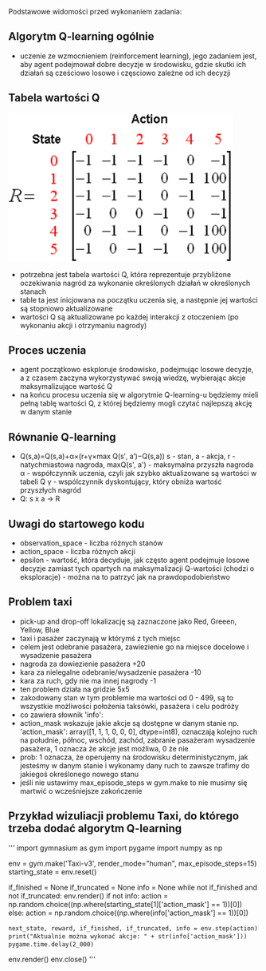 Podstawowe widomości przed wykonaniem zadania:

## Algorytm Q-learning ogólnie

- uczenie ze wzmocnieniem (reinforcement learning), jego zadaniem jest, aby agent podejmował dobre decyzje w środowisku, gdzie skutki ich działań są cześciowo losowe i częsciowo zależne od ich decyzji

## Tabela wartości Q

![O_o](img/q_table.png)

- potrzebna jest tabela wartości Q, która reprezentuje przybliżone oczekiwania nagród za wykonanie określonych działań w określonych stanach
- table ta jest inicjowana na początku uczenia się, a następnie jej wartości są stopniowo aktualizowane
- wartości Q są aktualizowane po każdej interakcji z otoczeniem (po wykonaniu akcji i otrzymaniu nagrody)

## Proces uczenia

- agent początkowo eskploruje środowisko, podejmując losowe decyzje, a z czasem zaczyna wykorzystywać swoją wiedzę, wybierając akcje maksymalizujące wartość Q
- na końcu procesu uczenia się w algorytmie Q-learning-u będziemy mieli pełną tablę wartości Q, z której będziemy mogli czytać najlepszą akcję w danym stanie

## Równanie Q-learning

- Q(s,a)=Q(s,a)+α×(r+γ×max Q(s′, a′)−Q(s,a))
  s - stan,
  a - akcja,
  r - natychmiastowa nagroda,
  maxQ(s', a') - maksymalna przyszła nagroda
  α - współczynnik uczenia, czyli jak szybko aktualizowane są wartości w tabeli Q
  γ - wspólczynnik dyskontujący, który obniża wartość przyszłych nagród
- Q: s x a -> R

## Uwagi do startowego kodu

- observation_space - liczba różnych stanów
- action_space - liczba różnych akcji
- epsilon - wartość, która decyduje, jak często agent podejmuje losowe decyzje zamiast tych opartych na maksymalizacji Q-wartości (chodzi o eksploracje) - można na to patrzyć jak na prawdopodobieństwo

## Problem taxi

- pick-up and drop-off lokalizację są zaznaczone jako Red, Greeen, Yellow, Blue
- taxi i pasażer zaczynają w którymś z tych miejsc
- celem jest odebranie pasażera, zawiezienie go na miejsce docelowe i wysadzenie pasażera
- nagroda za dowiezienie pasażera +20
- kara za nielegalne odebranie/wysadzenie pasażera -10
- kara za ruch, gdy nie ma innej nagrody -1
- ten problem działa na gridzie 5x5
- zakodowany stan w tym problemie ma wartości od 0 - 499, są to wszystkie możliwości położenia taksówki, pasażera i celu podróży
- co zawiera słownik 'info':
- action_mask wskazuje jakie akcje są dostępne w danym stanie np. 'action_mask': array([1, 1, 1, 0, 0, 0], dtype=int8), oznaczają kolejno ruch na południe, północ, wschód, zachód, zabranie pasażeram wysadzenie pasażera, 1 oznacza że akcje jest możliwa, 0 że nie
- prob: 1 oznacza, że operujemy na środowisku deterministycznym, jak jesteśmy w danym stanie i wykonamy dany ruch to zawsze trafimy do jakiegoś określonego nowego stanu
- jeśli nie ustawimy max_episode_steps w gym.make to nie musimy się martwić o wcześniejsze zakończenie

## Przykład wizuliacji problemu Taxi, do którego trzeba dodać algorytm Q-learning

'''
import gymnasium as gym
import pygame
import numpy as np

env = gym.make('Taxi-v3', render_mode="human", max_episode_steps=15)
starting_state = env.reset()

if_finished = None
if_truncated = None
info = None
while not if_finished and not if_truncated:
env.render()
if not info:
action = np.random.choice((np.where(starting_state[1]['action_mask'] == 1))[0])
else:
action = np.random.choice((np.where(info['action_mask'] == 1))[0])

    next_state, reward, if_finished, if_truncated, info = env.step(action)
    print("Aktualnie można wykonać akcje: " + str(info['action_mask']))
    pygame.time.delay(2_000)

env.render()
env.close()
'''
